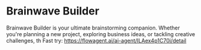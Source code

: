 # Brainwave Builder
Brainwave Builder is your ultimate brainstorming companion. Whether you're planning a new project, exploring business ideas, or tackling creative challenges, th
Fast try: https://flowagent.ai/ai-agent/ILAex4p1C70i/detail
